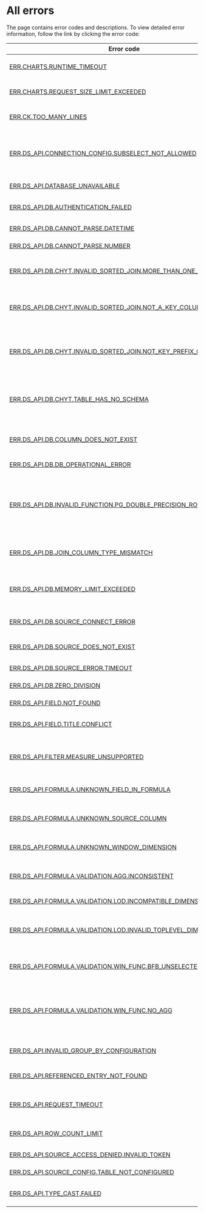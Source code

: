 # All errors

The page contains error codes and descriptions.
To view detailed error information, follow the link by clicking the error code:

| Error code | Description |
----- | ----- |
| [ERR.CHARTS.RUNTIME_TIMEOUT](ERR-CHARTS-RUNTIME_TIMEOUT.md) | Response processing timeout |
| [ERR.CHARTS.REQUEST_SIZE_LIMIT_EXCEEDED](ERR-CHARTS-REQUEST_SIZE_LIMIT_EXCEEDED.md) | Request size limit exceeded |
| [ERR.CK.TOO_MANY_LINES](ERR-CK_TOO_MANY_LINES.md) | Too many series on the chart |
| [ERR.DS_API.CONNECTION_CONFIG.SUBSELECT_NOT_ALLOWED](ERR-DS_API-CONNECTION_CONFIG-SUBSELECT_NOT_ALLOWED.md) | Subquery source is disallowed in the connection settings |
| [ERR.DS_API.DATABASE_UNAVAILABLE](ERR-DS_API-DATABASE_UNAVAILABLE.md) | Data source is unavailable |
| [ERR.DS_API.DB.AUTHENTICATION_FAILED](ERR-DS_API-DB-AUTHENTICATION_FAILED.md) | Database authentication failed |
| [ERR.DS_API.DB.CANNOT_PARSE.DATETIME](ERR-DS_API-DB-CANNOT_PARSE-DATETIME.md) | Cannot parse datetime |
| [ERR.DS_API.DB.CANNOT_PARSE.NUMBER](ERR-DS_API-DB-CANNOT_PARSE-NUMBER.md) | Cannot parse number |
| [ERR.DS_API.DB.CHYT.INVALID_SORTED_JOIN.MORE_THAN_ONE_TABLE](ERR-DS_API-DB-CHYT-INVALID_SORTED_JOIN-MORE_THAN_ONE_TABLE.md) | Cannot join a concatenation of tables with another table |
| [ERR.DS_API.DB.CHYT.INVALID_SORTED_JOIN.NOT_A_KEY_COLUMN](ERR-DS_API-DB-CHYT-INVALID_SORTED_JOIN-NOT_A_KEY_COLUMN.md) | Column used in join expression is not a key column |
| [ERR.DS_API.DB.CHYT.INVALID_SORTED_JOIN.NOT_KEY_PREFIX_COLUMN](ERR-DS_API-DB-CHYT-INVALID_SORTED_JOIN-NOT_KEY_PREFIX_COLUMN.md) | Joined columns should form prefix of joined table key columns |
| [ERR.DS_API.DB.CHYT.TABLE_HAS_NO_SCHEMA](ERR-DS_API-DB-CHYT-TABLE_HAS_NO_SCHEMA.md) | YT table has no schema. Only schematized tables are supported |
| [ERR.DS_API.DB.COLUMN_DOES_NOT_EXIST](ERR-DS_API-DB-COLUMN_DOES_NOT_EXIST.md) | Requested database column does not exist |
| [ERR.DS_API.DB.DB_OPERATIONAL_ERROR](ERR-DS_API-DB-DB_OPERATIONAL_ERROR.md) | Database-side error |
| [ERR.DS_API.DB.INVALID_FUNCTION.PG_DOUBLE_PRECISION_ROUND](ERR-DS_API-DB-INVALID_FUNCTION-PG_DOUBLE_PRECISION_ROUND.md) | ROUND with precision parameter is not supported for double precision data type in PostgreSQL |
| [ERR.DS_API.DB.JOIN_COLUMN_TYPE_MISMATCH](ERR-DS_API-DB-JOIN_COLUMN_TYPE_MISMATCH.md) | Columns in JOIN have different types |
| [ERR.DS_API.DB.MEMORY_LIMIT_EXCEEDED](ERR-DS_API-DB-MEMORY_LIMIT_EXCEEDED.md) | Memory limit has been exceeded during query execution |
| [ERR.DS_API.DB.SOURCE_CONNECT_ERROR](ERR-DS_API-DB-SOURCE_CONNECT_ERROR.md) | Data source refused connection |
| [ERR.DS_API.DB.SOURCE_DOES_NOT_EXIST](ERR-DS_API-DB-SOURCE_DOES_NOT_EXIST.md) | Data source (table) does not exist |
| [ERR.DS_API.DB.SOURCE_ERROR.TIMEOUT](ERR-DS_API-DB-SOURCE_ERROR-TIMEOUT.md) | Data source timed out |
| [ERR.DS_API.DB.ZERO_DIVISION](ERR-DS_API-DB-ZERO_DIVISION.md) | Division by zero |
| [ERR.DS_API.FIELD.NOT_FOUND](ERR-DS_API-FIELD-NOT_FOUND.md) | Unknown field |
| [ERR.DS_API.FIELD.TITLE.CONFLICT](ERR-DS_API-FIELD-TITLE-CONFLICT.md) | Field title conflicts with another field |
| [ERR.DS_API.FILTER.MEASURE_UNSUPPORTED](ERR-DS_API-FILTER-MEASURE_UNSUPPORTED.md) | Measure filter is unsupported for this type of query |
| [ERR.DS_API.FORMULA.UNKNOWN_FIELD_IN_FORMULA](ERR-DS_API-FORMULA-UNKNOWN_FIELD_IN_FORMULA.md) | Unknown field found in formula |
| [ERR.DS_API.FORMULA.UNKNOWN_SOURCE_COLUMN](ERR-DS_API-FORMULA-UNKNOWN_SOURCE_COLUMN.md) | Unknown referenced source column |
| [ERR.DS_API.FORMULA.UNKNOWN_WINDOW_DIMENSION](ERR-DS_API-FORMULA-UNKNOWN_WINDOW_DIMENSION.md) | Unknown dimension for window |
| [ERR.DS_API.FORMULA.VALIDATION.AGG.INCONSISTENT](ERR-DS_API-FORMULA-VALIDATION-AGG-INCONSISTENT.md) | Inconsistent aggregation among operands |
| [ERR.DS_API.FORMULA.VALIDATION.LOD.INCOMPATIBLE_DIMENSIONS](ERR-DS_API-FORMULA-VALIDATION-LOD-INCOMPATIBLE_DIMENSIONS.md) | Incompatible dimensions |
| [ERR.DS_API.FORMULA.VALIDATION.LOD.INVALID_TOPLEVEL_DIMENSIONS](ERR-DS_API-FORMULA-VALIDATION-LOD-INVALID_TOPLEVEL_DIMENSIONS.md) | Invalid top-level LOD dimension found in expression |
| [ERR.DS_API.FORMULA.VALIDATION.WIN_FUNC.BFB_UNSELECTED_DIMENSION](ERR-DS_API-FORMULA-VALIDATION-WIN_FUNC-BFB_UNSELECTED_DIMENSION.md) | Window function has unselected dimension |
| [ERR.DS_API.FORMULA.VALIDATION.WIN_FUNC.NO_AGG](ERR-DS_API-FORMULA-VALIDATION-WIN_FUNC-NO_AGG.md) | Window function has no aggregated expressions among its arguments |
| [ERR.DS_API.INVALID_GROUP_BY_CONFIGURATION](ERR-DS_API-INVALID_GROUP_BY_CONFIGURATION.md) | Invalid grouping configuration |
| [ERR.DS_API.REFERENCED_ENTRY_NOT_FOUND](ERR-DS_API-REFERENCED_ENTRY_NOT_FOUND.md) | Accessing a nonexistent object |
| [ERR.DS_API.REQUEST_TIMEOUT](ERR-DS_API-REQUEST_TIMEOUT.md) | Backend app request timeout exceeded |
| [ERR.DS_API.ROW_COUNT_LIMIT](ERR-DS_API-ROW_COUNT_LIMIT.md) | Received too many result data rows |
| [ERR.DS_API.SOURCE_ACCESS_DENIED.INVALID_TOKEN](ERR-DS_API-SOURCE_ACCESS_DENIED-INVALID_TOKEN.md) | Invalid user token |
| [ERR.DS_API.SOURCE_CONFIG.TABLE_NOT_CONFIGURED](ERR-DS_API-SOURCE_CONFIG-TABLE_NOT_CONFIGURED.md) | Table is not ready yet |
| [ERR.DS_API.TYPE_CAST.FAILED](ERR-DS_API-TYPE_CAST-FAILED.md) | Data type conversion error |
